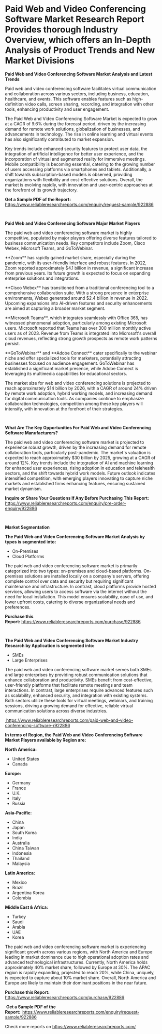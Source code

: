 <p><h1>Paid Web and Video Conferencing Software Market Research Report Provides thorough Industry Overview, which offers an In-Depth Analysis of Product Trends and New Market Divisions</h1></p><p><strong>Paid Web and Video Conferencing Software Market Analysis and Latest Trends</strong></p>
<p><p>Paid web and video conferencing software facilitates virtual communication and collaboration across various sectors, including business, education, healthcare, and events. This software enables features such as high-definition video calls, screen sharing, recording, and integration with other tools, enhancing productivity and user engagement. </p><p>The Paid Web and Video Conferencing Software Market is expected to grow at a CAGR of 9.6% during the forecast period, driven by the increasing demand for remote work solutions, globalization of businesses, and advancements in technology. The rise in online learning and virtual events has also significantly contributed to market expansion. </p><p>Key trends include enhanced security features to protect user data, the integration of artificial intelligence for better user experience, and the incorporation of virtual and augmented reality for immersive meetings. Mobile compatibility is becoming essential, catering to the growing number of users accessing platforms via smartphones and tablets. Additionally, a shift towards subscription-based models is observed, providing organizations with flexibility and cost-effective solutions. Overall, the market is evolving rapidly, with innovation and user-centric approaches at the forefront of its growth trajectory.</p></p>
<p><strong>Get a Sample PDF of the Report:&nbsp;</strong> <a href="https://www.reliableresearchreports.com/enquiry/request-sample/922886?utm_campaign=2243&utm_medium=2&utm_source=Github&utm_content=ia&utm_term=07032025&utm_id=paid-web-and-video-conferencing-software">https://www.reliableresearchreports.com/enquiry/request-sample/922886</a></p>
<p>&nbsp;</p>
<p><strong>Paid Web and Video Conferencing Software Major Market Players</strong></p>
<p><p>The paid web and video conferencing software market is highly competitive, populated by major players offering diverse features tailored to business communication needs. Key competitors include Zoom, Cisco Webex, Microsoft Teams, and GoToWebinar.</p><p>**Zoom** has rapidly gained market share, especially during the pandemic, with its user-friendly interface and robust features. In 2022, Zoom reported approximately $4.1 billion in revenue, a significant increase from previous years. Its future growth is expected to focus on expanding enterprise solutions and integrations.</p><p>**Cisco Webex** has transitioned from a traditional conferencing tool to a comprehensive collaboration suite. With a strong presence in enterprise environments, Webex generated around $2.4 billion in revenue in 2022. Upcoming expansions into AI-driven features and security enhancements are aimed at capturing a broader market segment.</p><p>**Microsoft Teams**, which integrates seamlessly with Office 365, has witnessed phenomenal adoption, particularly among existing Microsoft users. Microsoft reported that Teams has over 300 million monthly active users as of 2023. Revenue from Teams is integrated into Microsoft's overall cloud revenues, reflecting strong growth prospects as remote work patterns persist.</p><p>**GoToWebinar** and **Adobe Connect** cater specifically to the webinar niche and offer specialized tools for marketers, potentially attracting businesses focused on audience engagement. GoToWebinar has established a significant market presence, while Adobe Connect is leveraging its multimedia capabilities for educational sectors.</p><p>The market size for web and video conferencing solutions is projected to reach approximately $14 billion by 2026, with a CAGR of around 24% driven by remote work adoption, hybrid working models, and increasing demand for digital communication tools. As companies continue to emphasize collaboration technologies, competition among these key players will intensify, with innovation at the forefront of their strategies.</p></p>
<p>&nbsp;</p>
<p><strong>What Are The Key Opportunities For Paid Web and Video Conferencing Software Manufacturers?</strong></p>
<p><p>The paid web and video conferencing software market is projected to experience robust growth, driven by the increasing demand for remote collaboration tools, particularly post-pandemic. The market's valuation is expected to reach approximately $30 billion by 2025, growing at a CAGR of around 12%. Key trends include the integration of AI and machine learning for enhanced user experiences, rising adoption in education and telehealth sectors, and the shift towards hybrid work models. Future outlook indicates intensified competition, with emerging players innovating to capture niche markets and established firms enhancing features, ensuring sustained market dynamism.</p></p>
<p><strong>Inquire or Share Your Questions If Any Before Purchasing This Report:</strong> <a href="https://www.reliableresearchreports.com/enquiry/pre-order-enquiry/922886?utm_campaign=2243&utm_medium=2&utm_source=Github&utm_content=ia&utm_term=07032025&utm_id=paid-web-and-video-conferencing-software">https://www.reliableresearchreports.com/enquiry/pre-order-enquiry/922886</a></p>
<p>&nbsp;</p>
<p><strong>Market Segmentation</strong></p>
<p><strong>The Paid Web and Video Conferencing Software Market Analysis by types is segmented into:</strong></p>
<p><ul><li>On-Premises</li><li>Cloud Platforms</li></ul></p>
<p><p>The paid web and video conferencing software market is primarily categorized into two types: on-premises and cloud-based platforms. On-premises solutions are installed locally on a company's servers, offering complete control over data and security but requiring significant maintenance and infrastructure. In contrast, cloud platforms provide hosted services, allowing users to access software via the internet without the need for local installation. This model ensures scalability, ease of use, and lower upfront costs, catering to diverse organizational needs and preferences.</p></p>
<p><strong>Purchase this Report:&nbsp;</strong><a href="https://www.reliableresearchreports.com/purchase/922886?utm_campaign=2243&utm_medium=2&utm_source=Github&utm_content=ia&utm_term=07032025&utm_id=paid-web-and-video-conferencing-software">https://www.reliableresearchreports.com/purchase/922886</a></p>
<p>&nbsp;</p>
<p><strong>The Paid Web and Video Conferencing Software Market Industry Research by Application is segmented into:</strong></p>
<p><ul><li>SMEs</li><li>Large Enterprises</li></ul></p>
<p><p>The paid web and video conferencing software market serves both SMEs and large enterprises by providing robust communication solutions that enhance collaboration and productivity. SMEs benefit from cost-effective, user-friendly platforms that facilitate remote meetings and team interactions. In contrast, large enterprises require advanced features such as scalability, enhanced security, and integration with existing systems. Both sectors utilize these tools for virtual meetings, webinars, and training sessions, driving a growing demand for effective, reliable virtual communication solutions across diverse industries.</p></p>
<p><a href="https://www.reliableresearchreports.com/paid-web-and-video-conferencing-software-r922886?utm_campaign=2243&utm_medium=2&utm_source=Github&utm_content=ia&utm_term=07032025&utm_id=paid-web-and-video-conferencing-software">&nbsp;https://www.reliableresearchreports.com/paid-web-and-video-conferencing-software-r922886</a></p>
<p><strong>In terms of Region, the Paid Web and Video Conferencing Software Market Players available by Region are:</strong></p>
<p>
    <p> <strong> North America: </strong>
        <ul>
            <li>United States</li>
            <li>Canada</li>
        </ul>
        </p> 
    <p> <strong> Europe: </strong>
        <ul>
            <li>Germany</li>
            <li>France</li>
            <li>U.K.</li>
            <li>Italy</li>
            <li>Russia</li>
        </ul>
        </p> 
    <p> <strong> Asia-Pacific: </strong>
        <ul>
            <li>China</li>
            <li>Japan</li>
            <li>South Korea</li>
            <li>India</li>
            <li>Australia</li>
            <li>China Taiwan</li>
            <li>Indonesia</li>
            <li>Thailand</li>
            <li>Malaysia</li>
        </ul>
        </p> 
    <p> <strong> Latin America: </strong>
        <ul>
            <li>Mexico</li>
            <li>Brazil</li>
            <li>Argentina Korea</li>
            <li>Colombia</li>
        </ul>
        </p> 
    <p> <strong> Middle East & Africa: </strong>
        <ul>
            <li>Turkey</li>
            <li>Saudi</li>
            <li>Arabia</li>
            <li>UAE</li>
            <li>Korea</li>
        </ul>
    </p>
    </p>
<p><p>The paid web and video conferencing software market is experiencing significant growth across various regions, with North America and Europe leading in market dominance due to high operational adoption rates and advanced technological infrastructures. Currently, North America holds approximately 40% market share, followed by Europe at 30%. The APAC region is rapidly expanding, projected to reach 20%, while China, uniquely, is expected to capture about 10% market share. Overall, North America and Europe are likely to maintain their dominant positions in the near future.</p></p>
<p><strong>Purchase this Report: </strong><a href="https://www.reliableresearchreports.com/purchase/922886?utm_campaign=2243&utm_medium=2&utm_source=Github&utm_content=ia&utm_term=07032025&utm_id=paid-web-and-video-conferencing-software">https://www.reliableresearchreports.com/purchase/922886</a></p>
<p>&nbsp;<strong>Get a Sample PDF of the Report:&nbsp;&nbsp;</strong><a href="https://www.reliableresearchreports.com/enquiry/request-sample/922886?utm_campaign=2243&utm_medium=2&utm_source=Github&utm_content=ia&utm_term=07032025&utm_id=paid-web-and-video-conferencing-software">https://www.reliableresearchreports.com/enquiry/request-sample/922886</a></p>
<p><strong></strong></p>
<p>Check more reports on <a href="https://www.reliableresearchreports.com/?utm_campaign=2243&utm_medium=2&utm_source=Github&utm_content=ia&utm_term=07032025&utm_id=paid-web-and-video-conferencing-software">https://www.reliableresearchreports.com/</a></p>